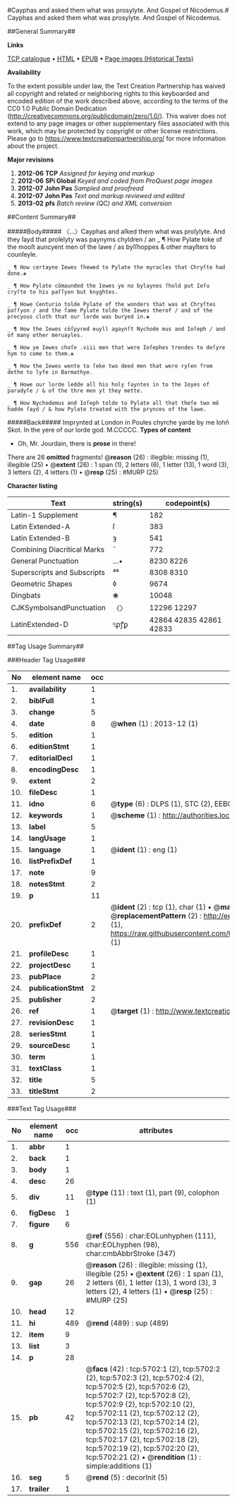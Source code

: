 #Cayphas and asked them what was prosylyte. And Gospel of Nicodemus.#
Cayphas and asked them what was prosylyte. And
Gospel of Nicodemus.

##General Summary##

**Links**

[TCP catalogue](http://www.ota.ox.ac.uk/tcp/)  • 
[HTML](http://tei.it.ox.ac.uk/tcp/Texts-HTML/free/A08/A08234.html)  • 
[EPUB](http://tei.it.ox.ac.uk/tcp/Texts-EPUB/free/A08/A08234.epub) • 
[Page images (Historical Texts)](https://historicaltexts.jisc.ac.uk/eebo-99841141e)

**Availability**

To the extent possible under law, the Text Creation Partnership has waived all copyright and related or neighboring rights to this keyboarded and encoded edition of the work described above, according to the terms of the CC0 1.0 Public Domain Dedication (http://creativecommons.org/publicdomain/zero/1.0/). This waiver does not extend to any page images or other supplementary files associated with this work, which may be protected by copyright or other license restrictions. Please go to https://www.textcreationpartnership.org/ for more information about the project.

**Major revisions**

1. __2012-06__ __TCP__ *Assigned for keying and markup*
1. __2012-06__ __SPi Global__ *Keyed and coded from ProQuest page images*
1. __2012-07__ __John Pas__ *Sampled and proofread*
1. __2012-07__ __John Pas__ *Text and markup reviewed and edited*
1. __2013-02__ __pfs__ *Batch review (QC) and XML conversion*

##Content Summary##

#####Body#####
〈…〉Cayphas and aſked them what was proſylyte. And they ſayd that proſelyty was paynyms chyldren / an
    _ ¶ How Pylate toke of the mooſt auncyent men of the lawe / as byſſhoppes & other mayſters to counſeyle.

    _ ¶ How certayne Iewes ſhewed to Pylate the myracles that Chryſte had done.❀

    _ ¶ How Pylate cōmaunded the Iewes ye no bylaynes ſhold put Ieſu cryſte to his paſſyon but knyghtes.

    _ ¶ Howe Centurio tolde Pylate of the wonders that was at Chryſtes paſſyon / and the ſame Pylate tolde the Iewes therof / and of the precyous cloth that our lorde was buryed in.❀

    _ ¶ How the Iewes cōſpyred euyll agaynſt Nychode mus and Ioſeph / and of many other meruayles.

    _ ¶ How ye Iewes choſe .viii men that were Ioſephes trendes to deſyre hym to come to them.❀

    _ ¶ How the Iewes wente to ſeke two deed men that were ryſen from dethe to lyfe in Barmathye.

    _ ¶ Howe our lorde ledde all his holy ſayntes in to the Ioyes of paradyſe / & of the thre men yt they mette.

    _ ¶ How Nychodemus and Ioſeph tolde to Pylate all that theſe two mē hadde ſayd / & how Pylate treated with the prynces of the lawe.

#####Back#####
Imprynted at London in Poules chyrche yarde by me Iohn̄ Skot. In the yere of our lorde god. M.CCCCC.
**Types of content**

  * Oh, Mr. Jourdain, there is **prose** in there!

There are 26 **omitted** fragments! 
 @__reason__ (26) : illegible: missing (1), illegible (25)  •  @__extent__ (26) : 1 span (1), 2 letters (6), 1 letter (13), 1 word (3), 3 letters (2), 4 letters (1)  •  @__resp__ (25) : #MURP (25)

**Character listing**


|Text|string(s)|codepoint(s)|
|---|---|---|
|Latin-1 Supplement|¶|182|
|Latin Extended-A|ſ|383|
|Latin Extended-B|ȝ|541|
|Combining             Diacritical Marks|̄|772|
|General Punctuation|…•|8230 8226|
|Superscripts             and Subscripts|⁴⁶|8308 8310|
|Geometric Shapes|◊|9674|
|Dingbats|❀|10048|
|CJKSymbolsandPunctuation|〈〉|12296 12297|
|LatinExtended-D|ꝰꝓꝭꝑ|42864 42835 42861 42833|

##Tag Usage Summary##

###Header Tag Usage###

|No|element name|occ|attributes|
|---|---|---|---|
|1.|__availability__|1||
|2.|__biblFull__|1||
|3.|__change__|5||
|4.|__date__|8| @__when__ (1) : 2013-12 (1)|
|5.|__edition__|1||
|6.|__editionStmt__|1||
|7.|__editorialDecl__|1||
|8.|__encodingDesc__|1||
|9.|__extent__|2||
|10.|__fileDesc__|1||
|11.|__idno__|6| @__type__ (6) : DLPS (1), STC (2), EEBO-CITATION (1), PROQUEST (1), VID (1)|
|12.|__keywords__|1| @__scheme__ (1) : http://authorities.loc.gov/ (1)|
|13.|__label__|5||
|14.|__langUsage__|1||
|15.|__language__|1| @__ident__ (1) : eng (1)|
|16.|__listPrefixDef__|1||
|17.|__note__|9||
|18.|__notesStmt__|2||
|19.|__p__|11||
|20.|__prefixDef__|2| @__ident__ (2) : tcp (1), char (1)  •  @__matchPattern__ (2) : ([0-9\-]+):([0-9IVX]+) (1), (.+) (1)  •  @__replacementPattern__ (2) : http://eebo.chadwyck.com/downloadtiff?vid=$1&page=$2 (1), https://raw.githubusercontent.com/textcreationpartnership/Texts/master/tcpchars.xml#$1 (1)|
|21.|__profileDesc__|1||
|22.|__projectDesc__|1||
|23.|__pubPlace__|2||
|24.|__publicationStmt__|2||
|25.|__publisher__|2||
|26.|__ref__|1| @__target__ (1) : http://www.textcreationpartnership.org/docs/. (1)|
|27.|__revisionDesc__|1||
|28.|__seriesStmt__|1||
|29.|__sourceDesc__|1||
|30.|__term__|1||
|31.|__textClass__|1||
|32.|__title__|5||
|33.|__titleStmt__|2||


###Text Tag Usage###

|No|element name|occ|attributes|
|---|---|---|---|
|1.|__abbr__|1||
|2.|__back__|1||
|3.|__body__|1||
|4.|__desc__|26||
|5.|__div__|11| @__type__ (11) : text (1), part (9), colophon (1)|
|6.|__figDesc__|1||
|7.|__figure__|6||
|8.|__g__|556| @__ref__ (556) : char:EOLunhyphen (111), char:EOLhyphen (98), char:cmbAbbrStroke (347)|
|9.|__gap__|26| @__reason__ (26) : illegible: missing (1), illegible (25)  •  @__extent__ (26) : 1 span (1), 2 letters (6), 1 letter (13), 1 word (3), 3 letters (2), 4 letters (1)  •  @__resp__ (25) : #MURP (25)|
|10.|__head__|12||
|11.|__hi__|489| @__rend__ (489) : sup (489)|
|12.|__item__|9||
|13.|__list__|3||
|14.|__p__|28||
|15.|__pb__|42| @__facs__ (42) : tcp:5702:1 (2), tcp:5702:2 (2), tcp:5702:3 (2), tcp:5702:4 (2), tcp:5702:5 (2), tcp:5702:6 (2), tcp:5702:7 (2), tcp:5702:8 (2), tcp:5702:9 (2), tcp:5702:10 (2), tcp:5702:11 (2), tcp:5702:12 (2), tcp:5702:13 (2), tcp:5702:14 (2), tcp:5702:15 (2), tcp:5702:16 (2), tcp:5702:17 (2), tcp:5702:18 (2), tcp:5702:19 (2), tcp:5702:20 (2), tcp:5702:21 (2)  •  @__rendition__ (1) : simple:additions (1)|
|16.|__seg__|5| @__rend__ (5) : decorInit (5)|
|17.|__trailer__|1||
